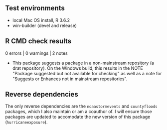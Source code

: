 ## Test environments
* local Mac OS install, R 3.6.2
* win-builder (devel and release)

## R CMD check results

0 errors | 0 warnings | 2 notes

* This package suggests a package in a non-mainstream repository (a drat repository). On the Windows build, this results in the NOTE "Package suggested but not available for checking" 
as well as a note for "Suggests or Enhances not in mainstream repositories".

## Reverse dependencies

The only reverse dependencies are the `noaastormevents` and `countyfloods`
packages, which I also maintain or am a coauthor of. I will ensure those
packages are updated to accomodate the new version of this package
(`hurricaneexposure`).
